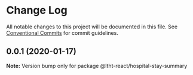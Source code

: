 # Change Log

All notable changes to this project will be documented in this file.
See [Conventional Commits](https://conventionalcommits.org) for commit guidelines.

## 0.0.1 (2020-01-17)

**Note:** Version bump only for package @ltht-react/hospital-stay-summary
